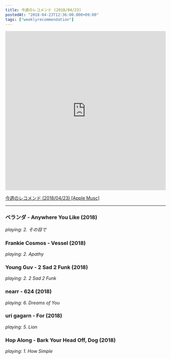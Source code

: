 ```yaml
---
title: 今週のレコメンド (2018/04/23)
postedAt: "2018-04-23T12:36:00.000+09:00"
tags: ["weeklyrecommendation"]
---
```


<iframe src="https://tools.applemusic.com/embed/v1/playlist/pl.u-pMylb8YcYZ07g6?country=jp" height="500px" width="100%" frameborder="0"></iframe> 

[今週のレコメンド (2018/04/23) \[Apple Musc\]](https://itunes.apple.com/jp/playlist/%E4%BB%8A%E9%80%B1%E3%81%AE%E3%83%AC%E3%82%B3%E3%83%A1%E3%83%B3%E3%83%89-2018-04-23/pl.u-pMylb8YcYZ07g6)

---

### ベランダ - Anywhere You Like (2018)

_playing: 2\. その目で_

### Frankie Cosmos - Vessel (2018)

_playing: 2\. Apathy_

### Young Guv - 2 Sad 2 Funk (2018)

_playing: 2\. 2 Sad 2 Funk_

### nearr - 624 (2018)

_playing: 6\. Dreams of You_

### uri gagarn - For (2018)

_playing: 5\. Lion_

### Hop Along - Bark Your Head Off, Dog (2018)

_playing: 1\. How Simple_